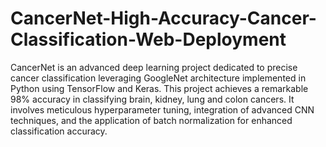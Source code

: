# CancerNet-High-Accuracy-Cancer-Classification-Web-Deployment
CancerNet is an advanced deep learning project dedicated to precise cancer classification leveraging GoogleNet architecture implemented in Python using TensorFlow and Keras. This project achieves a remarkable 98% accuracy in classifying brain, kidney, lung and colon cancers. It involves meticulous hyperparameter tuning, integration of advanced CNN techniques, and the application of batch normalization for enhanced classification accuracy.
